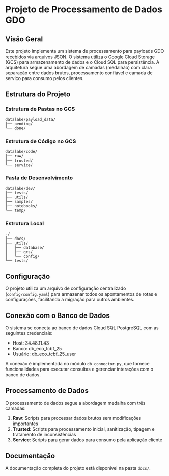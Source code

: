 
# Projeto de Processamento de Dados GDO

## Visão Geral

Este projeto implementa um sistema de processamento para payloads GDO recebidos via arquivos JSON.
O sistema utiliza o Google Cloud Storage (GCS) para armazenamento de dados e o Cloud SQL para
persistência. A arquitetura segue uma abordagem de camadas (medalhão) com clara separação entre
dados brutos, processamento confiável e camada de serviço para consumo pelos clientes.

## Estrutura do Projeto

### Estrutura de Pastas no GCS

```
datalake/payload_data/
├── pending/
└── done/
```

### Estrutura de Código no GCS

```
datalake/code/
├── raw/
├── trusted/
└── service/
```

### Pasta de Desenvolvimento

```
datalake/dev/
├── tests/
├── utils/
├── samples/
├── notebooks/
└── temp/
```

### Estrutura Local

```
./
├── docs/
├── utils/
│   ├── database/
│   ├── gcs/
│   └── config/
└── tests/
```

## Configuração

O projeto utiliza um arquivo de configuração centralizado (`config/config.yaml`) para armazenar
todos os apontamentos de rotas e configurações, facilitando a migração para outros ambientes.

## Conexão com o Banco de Dados

O sistema se conecta ao banco de dados Cloud SQL PostgreSQL com as seguintes credenciais:

- Host: 34.48.11.43
- Banco: db_eco_tcbf_25
- Usuário: db_eco_tcbf_25_user

A conexão é implementada no módulo `db_connector.py`, que fornece funcionalidades para
executar consultas e gerenciar interações com o banco de dados.

## Processamento de Dados

O processamento de dados segue a abordagem medalha com três camadas:

1. **Raw**: Scripts para processar dados brutos sem modificações importantes
2. **Trusted**: Scripts para processamento inicial, sanitização, tipagem e tratamento de inconsistências
3. **Service**: Scripts para gerar dados para consumo pela aplicação cliente

## Documentação

A documentação completa do projeto está disponível na pasta `docs/`.

